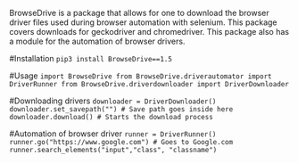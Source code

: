 BrowseDrive is a package that allows for one to download the browser driver files used during browser automation with selenium. This package covers downloads for geckodriver and chromedriver. This package also has a module for the automation of browser drivers. 

#Installation
`pip3 install BrowseDrive==1.5`

#Usage
`import BrowseDrive
from BrowseDrive.driverautomator import DriverRunner
from BrowseDrive.driverdownloader import DriverDownloader`

#Downloading drivers 
`downloader = DriverDownloader() 
downloader.set_savepath("") # Save path goes inside here
downloader.download() # Starts the download process` 


#Automation of browser driver 
`runner = DriverRunner() 
runner.go("https://www.google.com") # Goes to Google.com
runner.search_elements("input","class", "classname")` 